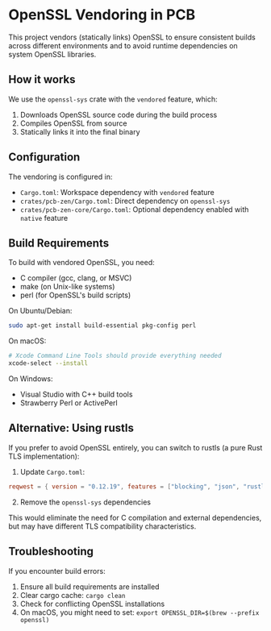 # OpenSSL Vendoring in PCB

This project vendors (statically links) OpenSSL to ensure consistent builds across different environments and to avoid runtime dependencies on system OpenSSL libraries.

## How it works

We use the `openssl-sys` crate with the `vendored` feature, which:
1. Downloads OpenSSL source code during the build process
2. Compiles OpenSSL from source
3. Statically links it into the final binary

## Configuration

The vendoring is configured in:
- `Cargo.toml`: Workspace dependency with `vendored` feature
- `crates/pcb-zen/Cargo.toml`: Direct dependency on `openssl-sys`
- `crates/pcb-zen-core/Cargo.toml`: Optional dependency enabled with `native` feature

## Build Requirements

To build with vendored OpenSSL, you need:
- C compiler (gcc, clang, or MSVC)
- make (on Unix-like systems)
- perl (for OpenSSL's build scripts)

On Ubuntu/Debian:
```bash
sudo apt-get install build-essential pkg-config perl
```

On macOS:
```bash
# Xcode Command Line Tools should provide everything needed
xcode-select --install
```

On Windows:
- Visual Studio with C++ build tools
- Strawberry Perl or ActivePerl

## Alternative: Using rustls

If you prefer to avoid OpenSSL entirely, you can switch to rustls (a pure Rust TLS implementation):

1. Update `Cargo.toml`:
```toml
reqwest = { version = "0.12.19", features = ["blocking", "json", "rustls-tls"], default-features = false }
```

2. Remove the `openssl-sys` dependencies

This would eliminate the need for C compilation and external dependencies, but may have different TLS compatibility characteristics.

## Troubleshooting

If you encounter build errors:
1. Ensure all build requirements are installed
2. Clear cargo cache: `cargo clean`
3. Check for conflicting OpenSSL installations
4. On macOS, you might need to set: `export OPENSSL_DIR=$(brew --prefix openssl)`